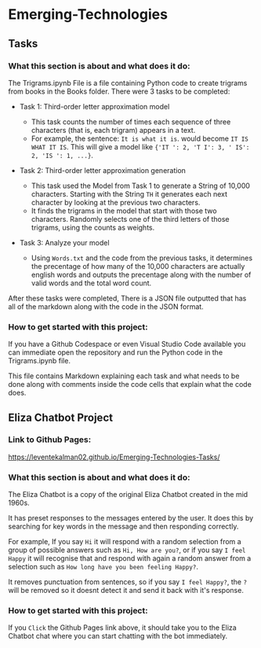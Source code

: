 # Emerging-Technologies

## Tasks
### What this section is about and what does it do:

The Trigrams.ipynb File is a file containing Python code to create trigrams from books in the Books folder. 
There were 3 tasks to be completed:
- Task 1: Third-order letter approximation model
  - This task counts the number of times each sequence of three characters (that is, each trigram) appears in a text.
  - For example, the sentence: ``It is what it is``. would become ``IT IS WHAT IT IS``. This will give a model like ``{'IT ': 2, 'T I': 3, ' IS': 2, 'IS ': 1, ...}``.
    
- Task 2: Third-order letter approximation generation
  - This task used the Model from Task 1 to generate a String of 10,000 characters. Starting with the String ``TH`` it generates each next character by looking at the previous two characters.
  - It finds the trigrams in the model that start with those two characters. Randomly selects one of the third letters of those trigrams, using the counts as weights.

- Task 3: Analyze your model
  - Using ``Words.txt`` and the code from the previous tasks, it determines the precentage of how many of the 10,000 characters are actually english words and outputs the precentage along with the number of valid words and the total word count.

After these tasks were completed, There is a JSON file outputted that has all of the markdown along with the code in the JSON format.

### How to get started with this project:

If you have a Github Codespace or even Visual Studio Code available you can immediate open the repository and run the Python code in the Trigrams.ipynb file.

This file contains Markdown explaining each task and what needs to be done along with comments inside the code cells that explain what the code does.

## Eliza Chatbot Project
### Link to Github Pages:
https://leventekalman02.github.io/Emerging-Technologies-Tasks/

### What this section is about and what does it do:

The Eliza Chatbot is a copy of the original Eliza Chatbot created in the mid 1960s. 

It has preset responses to the messages entered by the user. It does this by searching for key words in the message and then responding correctly.

For example, If you say ``Hi`` it will respond with a random selection from a group of possible answers such as ``Hi, How are you?``, or if you say ``I feel Happy`` it will recognise that and respond with again a random answer from a selection such as ``How long have you been feeling Happy?``.

It removes punctuation from sentences, so if you say ``I feel Happy?``, the ``?`` will be removed so it doesnt detect it and send it back with it's response.

### How to get started with this project:

If you ``Click`` the Github Pages link above, it should take you to the Eliza Chatbot chat where you can start chatting with the bot immediately.
